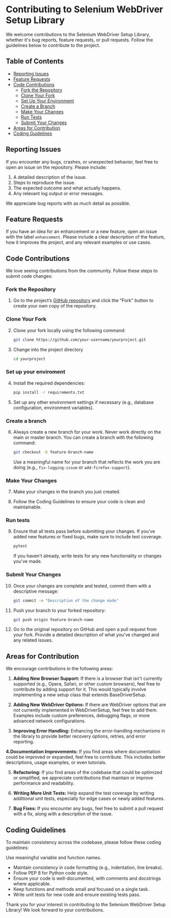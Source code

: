 # Contributing to Selenium WebDriver Setup Library

We welcome contributions to the Selenium WebDriver Setup Library, whether it's bug reports, feature requests, or pull requests. Follow the guidelines below to contribute to the project.

## Table of Contents

- [Reporting Issues](#reporting-issues)
- [Feature Requests](#feature-requests)
- [Code Contributions](#code-contributions)
  - [Fork the Repository](#fork-the-repository)
  - [Clone Your Fork](#clone-your-fork)
  - [Set Up Your Environment](#set-up-your-environment)
  - [Create a Branch](#create-a-branch)
  - [Make Your Changes](#make-your-changes)
  - [Run Tests](#run-tests)
  - [Submit Your Changes](#submit-your-changes)
- [Areas for Contribution](#areas-for-contribution)
- [Coding Guidelines](#coding-guidelines)

## Reporting Issues

If you encounter any bugs, crashes, or unexpected behavior, feel free to open an issue on the repository. Please include:

1. A detailed description of the issue.
2. Steps to reproduce the issue.
3. The expected outcome and what actually happens.
4. Any relevant log output or error messages.

We appreciate bug reports with as much detail as possible.

## Feature Requests

If you have an idea for an enhancement or a new feature, open an issue with the label `enhancement`. Please include a clear description of the feature, how it improves the project, and any relevant examples or use cases.

## Code Contributions

We love seeing contributions from the community. Follow these steps to submit code changes:

### Fork the Repository

1. Go to the project’s [GitHub repository](https://github.com/yourusername/yourproject) and click the "Fork" button to create your own copy of the repository.

### Clone Your Fork

2. Clone your fork locally using the following command:

   ```bash
   git clone https://github.com/your-username/yourproject.git
   ```

3. Change into the project directory

    ```bash
    cd yourproject
    ```

### Set up your enviroment 

4. Install the required dependencies:

    ```bash
    pip install -r requirements.txt
    ```

5. Set up any other environment settings if necessary (e.g., database configuration, environment variables).

### Create a branch

6. Always create a new branch for your work. Never work directly on the main or master branch. You can create a branch with the following command:

    ```bash
    git checkout -b feature-branch-name
    ```

    Use a meaningful name for your branch that reflects the work you are doing (e.g., ```fix-logging-issue``` or ```add-firefox-support```).    

### Make Your Changes

7. Make your changes in the branch you just created.

8. Follow the Coding Guidelines to ensure your code is clean and maintainable.

### Run tests

9. Ensure that all tests pass before submitting your changes. If you’ve added new features or fixed bugs, make sure to include test coverage.

    ```bash
    pytest
    ```

    If you haven't already, write tests for any new functionality or changes you've made.

### Submit Your Changes

10. Once your changes are complete and tested, commit them with a descriptive message:

    ```bash
    git commit -m "Description of the change made"
    ```

11. Push your branch to your forked repository:

    ```bash
    git push origin feature-branch-name
    ```

12. Go to the original repository on GitHub and open a pull request from your fork. Provide a detailed description of what you've changed and any related issues.

## Areas for Contribution

We encourage contributions in the following areas:

1. **Adding New Browser Support:** If there is a browser that isn't currently supported (e.g., Opera, Safari, or other custom browsers), feel free to contribute by adding support for it. This would typically involve implementing a new setup class that extends BaseDriverSetup.

2. **Adding New WebDriver Options:** If there are WebDriver options that are not currently implemented in WebDriverSetup, feel free to add them. Examples include custom preferences, debugging flags, or more advanced network configurations.

3. **Improving Error Handling:** Enhancing the error-handling mechanisms in the library to provide better recovery options, retries, and error reporting.

**4.Documentation Improvements:** If you find areas where documentation could be improved or expanded, feel free to contribute. This includes better descriptions, usage examples, or even tutorials.

5. **Refactoring:** If you find areas of the codebase that could be optimized or simplified, we appreciate contributions that maintain or improve performance and readability.

6. **Writing More Unit Tests:** Help expand the test coverage by writing additional unit tests, especially for edge cases or newly added features.

7. **Bug Fixes:** If you encounter any bugs, feel free to submit a pull request with a fix, along with a description of the issue.

## Coding Guidelines

To maintain consistency across the codebase, please follow these coding guidelines:

Use meaningful variable and function names.
- Maintain consistency in code formatting (e.g., indentation, line breaks).
- Follow PEP 8 for Python code style.
- Ensure your code is well-documented, with comments and docstrings where applicable.
- Keep functions and methods small and focused on a single task.
- Write unit tests for new code and ensure existing tests pass.

Thank you for your interest in contributing to the Selenium WebDriver Setup Library! We look forward to your contributions.